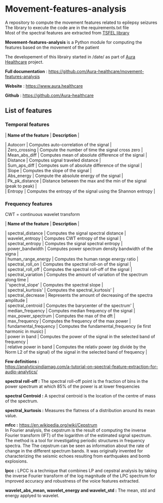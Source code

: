 # Movement-features-analysis 

A repository to compute the movement features related to epilepsy seizures <br />
The library to execute the code are in the requirements.txt file <br />
Most of the spectral features are extracted from [TSFEL library](https://tsfel.readthedocs.io/en/latest/descriptions/feature_list.html) 


**Movement-features-analysis** is a Python module for computing the features based on the movement of the patient

The developement of this librairy started in /date/ as part of [Aura Healthcare](https://www.aura.healthcare) project.

**Full documentation** : https://github.com/Aura-healthcare/movement-features-analysis

**Website** : https://www.aura.healthcare

**Github** : https://github.com/Aura-healthcare  

## List of features  

###  Temporal features  

| **Name of the feature** | **Description** | 

| Autocorr | Computes auto-correlation of the signal | <br />
| Zero_crossing | Compute the number of time the signal cross zero | <br />
| Mean_abs_diff | Computes mean of absolute difference of the signal | <br />
| Distance | Computes signal traveled distance | <br />
| Sum_aps_diff | Computes sum of absolute difference of the signal | <br />
| Slope | Computes the slope of the signal | <br />
| Abs_energy | Compute the absolute energy of the signal | <br />
| Pk_pk_distance | Distance between the max and the min of the signal (peak to peak) | <br />
| Entropy | Computes the entropy of the signal using the Shannon entropy | <br />

###  Frequency features  

CWT = continuous wavelet transform

| **Name of the feature** | **Description** | 

| spectral_distance |  Computes the signal spectral distance | <br />
| wavelet_entropy | Computes CWT entropy of the signal | <br />
| spectral_entropy |  Computes the signal spectral entropy | <br />
| power_bandwidth |  Computes power spectrum density bandwidth of the signa | <br />
| human_range_energy |  Computes the human range energy ratio | <br />
| spectral_roll_on |  Computes the spectral roll-on of the signal | <br />
| spectral_roll_off |  Computes the spectral roll-off of the signal | <br />
| spectral_variation |  Computes the amount of variation of the spectrum along time | <br />
| 'spectral_slope' |  Computes the spectral slope | <br />
| spectral_kurtosis' |  Computes the spectral_kurtosis' | <br />
| spectral_decrease |  Represents the amount of decreasing of the spectra amplitude | <br />
| spectral_centroid |  Computes the barycenter of the spectrum' | <br />
| median_frequency |  Computes median frequency of the signal | <br />
| max_power_spectrum |  Computes the max of the dft | <br />
| max_frequency |  Computes the frequency of the max power | <br />
| fundamental_frequency |  Computes the fundamental_frequency (ie first harmonic in music) | <br />
| power in band |  Computes the power of the signal in the selected band of frequency  | <br /> 
| relative power in band |  Computes the relativ power (eg divide by the Norm L2 of the signal) of the signal in the selected band of frequency  |  


**Few definitions :**  
https://analyticsindiamag.com/a-tutorial-on-spectral-feature-extraction-for-audio-analytics/

**spectral roll-off :** The spectral roll-off point is the fraction of bins in the power spectrum at which 85% of the power is at lower frequencies 

**spectral Centroid :** A spectral centroid is the location of the centre of mass of the spectrum.

**spectral_kurtosis :** Measures the flatness of a distribution around its mean value. 

**mfcc :** https://en.wikipedia.org/wiki/Cepstrum  
In Fourier analysis, the cepstrum is the result of computing the inverse Fourier transform (IFT) of the logarithm of the estimated signal spectrum. The method is a tool for investigating periodic structures in frequency spectra. The 
The cepstrum can be seen as information about the rate of change in the different spectrum bands. It was originally invented for characterizing the seismic echoes resulting from earthquakes and bomb explosions.

**lpcc :** LPCC is a technique that combines LP and cepstral analysis by taking the inverse Fourier transform of the log magnitude of the LPC spectrum for improved accuracy and robustness of the voice features extracted. 

**wavelet_abs_mean, wavelet_energy and wavelet_std :** The  mean, std and energy applyed to wavelet.


